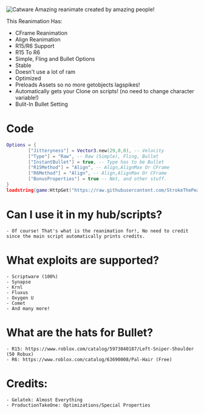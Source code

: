 ![Catware](https://user-images.githubusercontent.com/76650942/168428908-67cb7955-2322-4f50-ad09-5837290ca456.jpg)
Amazing reanimate created by amazing people!


This Reanimation Has:
- CFrame Reanimation
- Align Reanimation
- R15/R6 Support
- R15 To R6
- Simple, Fling and Bullet Options
- Stable
- Doesn't use a lot of ram
- Optimized
- Preloads Assets so no more getobjects lagspikes!
- Automatically gets your Clone on scripts! (no need to change character variable!)
- Bulit-In Bullet Setting

# Code
```lua
Options = {
        ["Jitteryness"] = Vector3.new(29,0,0), -- Velocity
        ["Type"] = "Raw", -- Raw (Simple), Fling, Bullet
        ["InstantBullet"] = true, -- Type has to be Bullet
        ["R15Method"] = "Align", -- Align,AlignMax Or CFrame
        ["R6Method"] = "Align", -- Align,AlignMax Or CFrame
        ["BonusProperties"] = true -- Net, and other stuff.
}
loadstring(game:HttpGet("https://raw.githubusercontent.com/StrokeThePea/CatwareReanimate/main/src/Source.lua"))()
```

  # Can I use it in my hub/scripts?
    - Of course! That's what is the reanimation for!, No need to credit since the main script automatically prints credits.
  # What exploits are supported?
    - Scriptware (100%)
    - Synapse
    - Krnl
    - Fluxus
    - Oxygen U
    - Comet
    - And many more!
    
   # What are the hats for Bullet?
    - R15: https://www.roblox.com/catalog/5973840187/Left-Sniper-Shoulder (50 Robux)
    - R6: https://www.roblox.com/catalog/63690008/Pal-Hair (Free)
   # Credits:
    - Gelatek: Almost Everything
    - ProductionTakeOne: Optimizations/Special Properties
